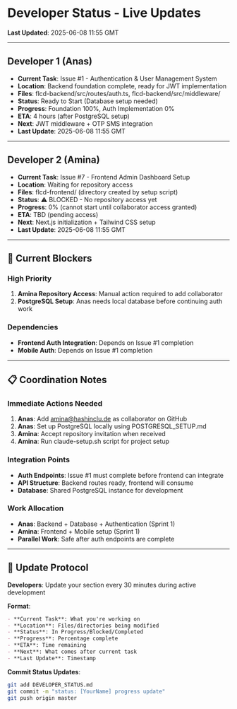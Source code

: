 # Developer Status - Live Updates

**Last Updated**: 2025-06-08 11:55 GMT

---

## Developer 1 (Anas) 
- **Current Task**: Issue #1 - Authentication & User Management System
- **Location**: Backend foundation complete, ready for JWT implementation
- **Files**: flcd-backend/src/routes/auth.ts, flcd-backend/src/middleware/
- **Status**: Ready to Start (Database setup needed)
- **Progress**: Foundation 100%, Auth Implementation 0%
- **ETA**: 4 hours (after PostgreSQL setup)
- **Next**: JWT middleware + OTP SMS integration
- **Last Update**: 2025-06-08 11:55 GMT

---

## Developer 2 (Amina)
- **Current Task**: Issue #7 - Frontend Admin Dashboard Setup  
- **Location**: Waiting for repository access
- **Files**: flcd-frontend/ (directory created by setup script)
- **Status**: ⚠️ BLOCKED - No repository access yet
- **Progress**: 0% (cannot start until collaborator access granted)
- **ETA**: TBD (pending access)
- **Next**: Next.js initialization + Tailwind CSS setup
- **Last Update**: 2025-06-08 11:55 GMT

---

## 🚨 **Current Blockers**

### **High Priority**
1. **Amina Repository Access**: Manual action required to add collaborator
2. **PostgreSQL Setup**: Anas needs local database before continuing auth work

### **Dependencies**
- **Frontend Auth Integration**: Depends on Issue #1 completion
- **Mobile Auth**: Depends on Issue #1 completion

---

## 📋 **Coordination Notes**

### **Immediate Actions Needed**
1. **Anas**: Add amina@hashinclu.de as collaborator on GitHub
2. **Anas**: Set up PostgreSQL locally using POSTGRESQL_SETUP.md
3. **Amina**: Accept repository invitation when received
4. **Amina**: Run claude-setup.sh script for project setup

### **Integration Points**
- **Auth Endpoints**: Issue #1 must complete before frontend can integrate
- **API Structure**: Backend routes ready, frontend will consume
- **Database**: Shared PostgreSQL instance for development

### **Work Allocation**
- **Anas**: Backend + Database + Authentication (Sprint 1)
- **Amina**: Frontend + Mobile setup (Sprint 1)
- **Parallel Work**: Safe after auth endpoints are complete

---

## 🔄 **Update Protocol**

**Developers**: Update your section every 30 minutes during active development

**Format**:
```markdown
- **Current Task**: What you're working on
- **Location**: Files/directories being modified  
- **Status**: In Progress/Blocked/Completed
- **Progress**: Percentage complete
- **ETA**: Time remaining
- **Next**: What comes after current task
- **Last Update**: Timestamp
```

**Commit Status Updates**:
```bash
git add DEVELOPER_STATUS.md
git commit -m "status: [YourName] progress update"
git push origin master
```